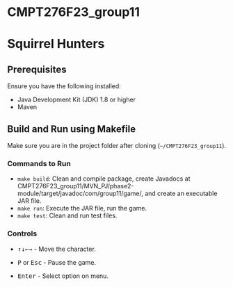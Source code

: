 # CMPT276F23_group11
# Squirrel Hunters

## Prerequisites

Ensure you have the following installed:

- Java Development Kit (JDK) 1.8 or higher
- Maven

## Build and Run using Makefile

Make sure you are in the project folder after cloning (`~/CMPT276F23_group11`).

### Commands to Run

- `make build`: Clean and compile package, create Javadocs at CMPT276F23_group11/MVN_PJ/phase2-module/target/javadoc/com/group11/game/, and create an executable JAR file.
- `make run`: Execute the JAR file, run the game.
- `make test`: Clean and run test files.

### Controls

- <kbd>↑</kbd><kbd>↓</kbd><kbd>←</kbd><kbd>→</kbd> - Move the character.

- <kbd>P</kbd> or <kbd>Esc</kbd> - Pause the game.

- <kbd>Enter</kbd> - Select option on menu.
